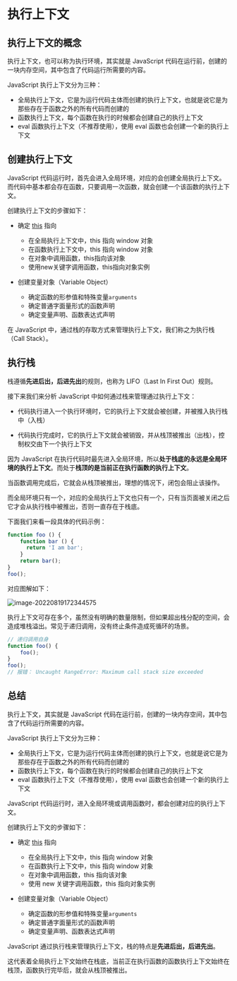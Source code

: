 # 执行上下文

## 执行上下文的概念

执行上下文，也可以称为执行环境，其实就是 JavaScript 代码在运行前，创建的一块内存空间，其中包含了代码运行所需要的内容。

JavaScript 执行上下文分为三种：

- 全局执行上下文，它是为运行代码主体而创建的执行上下文，也就是说它是为那些存在于函数之外的所有代码而创建的
- 函数执行上下文，每个函数在执行的时候都会创建自己的执行上下文
- eval 函数执行上下文（不推荐使用），使用 eval 函数也会创建一个新的执行上下文

## 创建执行上下文

JavaScript 代码运行时，首先会进入全局环境，对应的会创建全局执行上下文。而代码中基本都会存在函数，只要调用一次函数，就会创建一个该函数的执行上下文。

创建执行上下文的步骤如下：

- 确定 [this](./this对象.md) 指向
  - 在全局执行上下文中，this 指向 window 对象
  - 在函数执行上下文中，this 指向 window 对象
  - 在对象中调用函数，this指向该对象
  - 使用new关键字调用函数，this指向对象实例

- 创建变量对象（Variable Object）
  - 确定函数的形参值和特殊变量`arguments`
  - 确定普通字面量形式的函数声明
  - 确定变量声明、函数表达式声明

在 JavaScript 中，通过栈的存取方式来管理执行上下文，我们称之为执行栈（Call Stack）。

## 执行栈

栈遵循**先进后出，后进先出**的规则，也称为 LIFO（Last In First Out）规则。

接下来我们来分析 JavaScript 中如何通过栈来管理通过执行上下文：

- 代码执行进入一个执行环境时，它的执行上下文就会被创建，并被推入执行栈中（入栈）

- 代码执行完成时，它的执行上下文就会被销毁，并从栈顶被推出（出栈），控制权交由下一个执行上下文

因为 JavaScript 在执行代码时最先进入全局环境，所以**处于栈底的永远是全局环境的执行上下文**。而处于**栈顶的是当前正在执行函数的执行上下文**。

当函数调用完成后，它就会从栈顶被推出，理想的情况下，闭包会阻止该操作。

而全局环境只有一个，对应的全局执行上下文也只有一个，只有当页面被关闭之后它才会从执行栈中被推出，否则一直存在于栈底。

下面我们来看一段具体的代码示例：

```js
function foo () { 
    function bar () {        
      return 'I am bar';
    }
    return bar();
}
foo();
```

对应图解如下：

![image-20220819172344575](https://penguinbucket.obs.cn-southwest-2.myhuaweicloud.com//img/202208191723630.png)

执行上下文可存在多个，虽然没有明确的数量限制，但如果超出栈分配的空间，会造成堆栈溢出。常见于递归调用，没有终止条件造成死循环的场景。

```js
// 递归调用自身
function foo() {
    foo();
}
foo();
// 报错： Uncaught RangeError: Maximum call stack size exceeded
```

## 总结

执行上下文，其实就是 JavaScript 代码在运行前，创建的一块内存空间，其中包含了代码运行所需要的内容。

JavaScript 执行上下文分为三种：

- 全局执行上下文，它是为运行代码主体而创建的执行上下文，也就是说它是为那些存在于函数之外的所有代码而创建的
- 函数执行上下文，每个函数在执行的时候都会创建自己的执行上下文
- eval 函数执行上下文（不推荐使用），使用 eval 函数也会创建一个新的执行上下文

JavaScript 代码运行时，进入全局环境或调用函数时，都会创建对应的执行上下文。

创建执行上下文的步骤如下：

- 确定 [this](./this对象.md) 指向
  - 在全局执行上下文中，this 指向 window 对象
  - 在函数执行上下文中，this 指向 window 对象
  - 在对象中调用函数，this 指向该对象
  - 使用 new 关键字调用函数，this 指向对象实例

- 创建变量对象（Variable Object）
  - 确定函数的形参值和特殊变量`arguments`
  - 确定普通字面量形式的函数声明
  - 确定变量声明、函数表达式声明

JavaScript 通过执行栈来管理执行上下文，栈的特点是**先进后出，后进先出**。

这代表着全局执行上下文始终在栈底，当前正在执行函数的函数执行上下文始终在栈顶，函数执行完毕后，就会从栈顶被推出。



<Vssue 
    :options="{ labels: [$page.relativePath.split('/')[0]] }" 
    :title="$page.relativePath.split('/')[1]" 
/>





